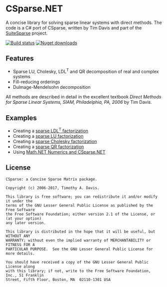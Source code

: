 # CSparse.NET
A concise library for solving sparse linear systems with direct methods. The code is a C# port of CSparse, written by Tim Davis and part of the [SuiteSparse](http://faculty.cse.tamu.edu/davis/suitesparse.html) project. 

[![Build status](https://ci.appveyor.com/api/projects/status/ji9ig6jrh8u45tb8?svg=true)](https://ci.appveyor.com/project/wo80/csparse-net)
[![Nuget downloads](http://wo80.bplaced.net/php/badges/nuget-dt-csparse.svg)](https://www.nuget.org/packages/CSparse)

## Features

* Sparse LU, Cholesky, LDL<sup>T</sup> and QR decomposition of real and complex systems
* Fill-reducing orderings
* Dulmage-Mendelsohn decomposition

All methods are described in detail in the excellent textbook _Direct Methods for Sparse Linear Systems, SIAM, Philadelphia, PA, 2006_ by Tim Davis.

## Examples

* Creating a [sparse LDL<sup>T</sup> factorization](https://github.com/wo80/CSparse.NET/wiki/Sparse-LDLt-example)
* Creating a [sparse LU factorization](https://github.com/wo80/CSparse.NET/wiki/Sparse-LU-example)
* Creating a [sparse Cholesky factorization](https://github.com/wo80/CSparse.NET/wiki/Sparse-Cholesky-example)
* Creating a [sparse QR factorization](https://github.com/wo80/CSparse.NET/wiki/Sparse-QR-example)
* Using [Math.NET Numerics and CSparse.NET](https://github.com/wo80/CSparse.NET/wiki/Math.NET-Numerics-and-CSparse)

## License

    CSparse: a Concise Sparse Matrix package.

    Copyright (c) 2006-2017, Timothy A. Davis.

    This library is free software; you can redistribute it and/or modify it under the
    terms of the GNU Lesser General Public License as published by the Free Software
    the Free Software Foundation; either version 2.1 of the License, or (at your option)
    any later version.

    This library is distributed in the hope that it will be useful, but WITHOUT ANY
    WARRANTY; without even the implied warranty of MERCHANTABILITY or FITNESS FOR A
    PARTICULAR PURPOSE.  See the GNU Lesser General Public License for more details.

    You should have received a copy of the GNU Lesser General Public License along
    with this library; if not, write to the Free Software Foundation, Inc., 51 Franklin
    Street, Fifth Floor, Boston, MA  02110-1301 USA
